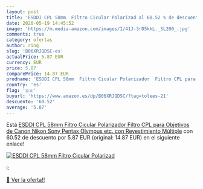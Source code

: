```yaml
---
layout: post
title: 'ESDDI CPL 58mm  Filtro Cicular Polarizad al 60.52 % de descuento'
date: 2020-05-19 14:45:52
image: 'https://m.media-amazon.com/images/I/41J-3rD5kkL._SL200_.jpg'
comments: true
category: ofertas
author: ring
slug: 'B06XRJQDSC-es'
actualPrice: 5.87 EUR
currency: EUR
price: 5.87
comparePrice: 14.87 EUR
prodname: 'ESDDI CPL 58mm  Filtro Cicular Polarizador  Filtro CPL para Objetivos de Canon  Nikon  Sony  Pentax  Olympus  etc. con Revestimiento Múltiple'
country: 'es'
flag: '🇪🇸'
buyurl: 'https://www.amazon.es/dp/B06XRJQDSC/?tag=tolees-21'
descuento: '60.52'
average: '5.87'
---
```


Está [ESDDI CPL 58mm  Filtro Cicular Polarizador  Filtro CPL para Objetivos de Canon  Nikon  Sony  Pentax  Olympus  etc. con Revestimiento Múltiple](https://www.amazon.es/dp/B06XRJQDSC/?tag=tolees-21) con 60.52 de descuento por 5.87 EUR (original: 14.87 EUR) en el siguiente enlace!

[![ESDDI CPL 58mm  Filtro Cicular Polarizad](https://m.media-amazon.com/images/I/41J-3rD5kkL._SL200_.jpg)](https://www.amazon.es/dp/B06XRJQDSC/?tag=tolees-21)

ℹ️:


[🛒 Ver la oferta!!](https://www.amazon.es/dp/B06XRJQDSC/?tag=tolees-21)
